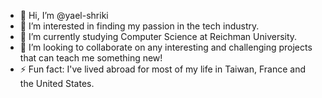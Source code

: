 - 👋 Hi, I’m @yael-shriki
- 👀 I’m interested in finding my passion in the tech industry.
- 🌱 I’m currently studying Computer Science at Reichman University.
- 💞️ I’m looking to collaborate on any interesting and challenging projects that can teach me something new!
- ⚡ Fun fact: I've lived abroad for most of my life in Taiwan, France and the United States.

<!---
yael-shriki/yael-shriki is a ✨ special ✨ repository because its `README.md` (this file) appears on your GitHub profile.
You can click the Preview link to take a look at your changes.
--->
